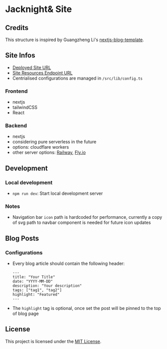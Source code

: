 # Jacknight& Site

## Credits
This structure is inspired by Guangzheng Li's [nextjs-blog-template](https://github.com/guangzhengli/nextjs-blog-template).

## Site Infos
- [Deployed Site URL](https://jacknight-and-friends.vercel.app/)
- [Site Resources Endpoint URL](https://site-resources.lon1.cdn.digitaloceanspaces.com)
- Centrialised configurations are managed in ```/src/lib/config.ts```

### Frontend
- nextjs
- tailwindCSS
- React

### Backend
- nextjs
- considering pure serverless in the future
- options: cloudflare workers
- other server options:  [Railway](https://railway.com/?referralCode=SDfuE1), [Fly.io](https://fly.io/)


## Development

### Local development
- `npm run dev`: Start local development server

### Notes
- Navigation bar ```icon``` path is hardcoded for performance, currently a copy of svg path to navbar component is needed for future icon updates


## Blog Posts

### Configurations

- Every blog article should contain the following header:
    ```
    ---
    title: "Your Title"
    date: "YYYY-MM-DD"
    description: "Your description"
    tags: ["tag1", "tag2"]
    highlight: "Featured"
    ---
    ```
- The ```highlight``` tag is optional, once set the post will be pinned to the top of blog page

## License

This project is licensed under the [MIT License](public/LICENSE.txt).